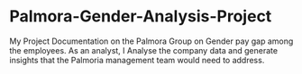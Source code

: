 # Palmora-Gender-Analysis-Project
My Project Documentation on the Palmora Group on Gender pay gap among the employees. As an analyst, I Analyse the company data and generate insights that the Palmoria management team would need to address.
